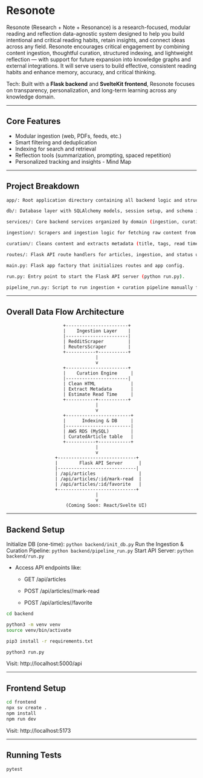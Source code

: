 # Resonote
Resonote (Research + Note + Resonance) is a research-focused, modular reading and reflection data-agnostic system designed to help you build intentional and critical reading habits, retain insights, and connect ideas across any field. Resonote encourages critical engagement by combining content ingestion, thoughtful curation, structured indexing, and lightweight reflection — with support for future expansion into knowledge graphs and external integrations. It will serve users to build effective, consistent reading habits and enhance memory, accuracy, and critical thinking.

Tech: Built with a **Flask backend** and **SvelteKit frontend**, Resonote focuses on transparency, personalization, and long-term learning across any knowledge domain.

---

## Core Features

- Modular ingestion (web, PDFs, feeds, etc.)
- Smart filtering and deduplication
- Indexing for search and retrieval
- Reflection tools (summarization, prompting, spaced repetition)
- Personalized tracking and insights - Mind Map

---

## Project Breakdown

```bash
app/: Root application directory containing all backend logic and structure.

db/: Database layer with SQLAlchemy models, session setup, and schema init.

services/: Core backend services organized by domain (ingestion, curation, etc.).

ingestion/: Scrapers and ingestion logic for fetching raw content from external sources.

curation/: Cleans content and extracts metadata (title, tags, read time).

routes/: Flask API route handlers for articles, ingestion, and status updates.

main.py: Flask app factory that initializes routes and app config.

run.py: Entry point to start the Flask API server (python run.py).

pipeline_run.py: Script to run ingestion + curation pipeline manually for testing.

```

---
## Overall Data Flow Architecture

                         +-----------------------+
                         |    Ingestion Layer    |
                         |-----------------------|
                         | RedditScraper         |
                         | ReutersScraper        |
                         +-----------+-----------+
                                     |
                                     v
                         +-----------------------+
                         |    Curation Engine     |
                         |-----------------------|
                         | Clean HTML             |
                         | Extract Metadata       |
                         | Estimate Read Time     |
                         +-----------+-----------+
                                     |
                                     v
                         +------------------------+
                         |      Indexing & DB     |
                         |------------------------|
                         | AWS RDS (MySQL)        |
                         | CuratedArticle table   |
                         +-----------+------------+
                                     |
                                     v
                      +-----------------------------+
                      |        Flask API Server      |
                      |-----------------------------|
                      | /api/articles                |
                      | /api/articles/:id/mark-read  |
                      | /api/articles/:id/favorite   |
                      +-----------------------------+
                                     |
                                     v
                          (Coming Soon: React/Svelte UI)

---

## Backend Setup

Initialize DB (one-time): `python backend/init_db.py`
Run the Ingestion & Curation Pipeline: `python backend/pipeline_run.py`
Start API Server: `python backend/run.py`

- Access API endpoints like:

    - GET /api/articles

    - POST /api/articles/<id>/mark-read

    - POST /api/articles/<id>/favorite

```bash
cd backend

python3 -m venv venv
source venv/bin/activate

pip3 install -r requirements.txt

python3 run.py
```

Visit: http://localhost:5000/api

---


## Frontend Setup

```bash
cd frontend
npx sv create .
npm install
npm run dev
```

Visit: http://localhost:5173

---

## Running Tests

```bash
pytest
```